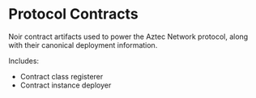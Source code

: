 # Protocol Contracts

Noir contract artifacts used to power the Aztec Network protocol, along with their canonical deployment information.

Includes:
- Contract class registerer
- Contract instance deployer